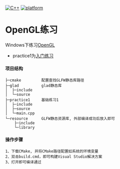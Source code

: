 [![C++](https://img.shields.io/badge/language-c++-red.svg)](https://en.cppreference.com/)
[![platform](https://img.shields.io/badge/platform-%20%7C%20windows-lightgrey.svg)](#%E9%A1%B9%E7%9B%AE%E7%9A%84%E4%B8%80%E4%BA%9B%E8%AE%BE%E8%AE%A1%E7%89%B9%E7%82%B9)


# OpenGL练习

Windows下练习[OpenGL](https://learnopengl-cn.github.io/intro/)

* practice1为[入门练习](https://learnopengl-cn.github.io/01%20Getting%20started/01%20OpenGL/)

#### 项目结构
```
├─cmake         配置查找GLFW静态库路径
├─glad          glad静态库
│  ├─include
│  └─source
├─practice1     基础练习1
│  ├─include
│  ├─source
│  └─main.cpp
└─resource      GLFW静态资源库, 外部编译成功后放入即可
    ├─include
    └─library
```

#### 操作步骤
```
1、下载CMake, 并将CMake路径配置如系统的环境变量
2、双击build.cmd，即可构建Visual Studio解决方案
3、打开即可编译通过
```